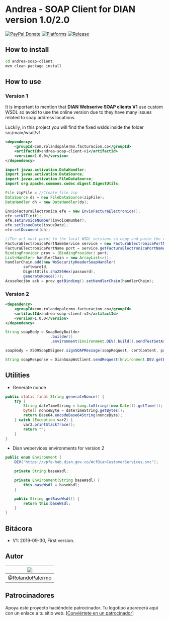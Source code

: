 # Andrea - SOAP Client for DIAN version 1.0/2.0
[![PayPal Donate](http://ionicabizau.github.io/badges/paypal.svg?style=plastic&colorB=68B7EB)]()
[![Platforms](https://img.shields.io/badge/plaform-windows%20%7C%20linux%20%7C%20macOS-blue.svg?style=plastic&colorB=68B7EB)]()
[![Release](https://img.shields.io/badge/version-1.0.0-green.svg?style=plastic&colorB=68B7EB)]()

## How to install
```bash
cd andrea-soap-client
mvn clean package install
```

## How to use

### Version 1
It is important to mention that **DIAN Webserive SOAP clients V1** use custom WSDL so avoid to use the online version due to they have many issues related to soap address locations.

Luckily, in this project you will find the fixed wslds inside the folder src/main/wsdl/v1.

```xml
<dependency>
    <groupId>com.rolandopalermo.facturacion.co</groupId>
    <artifactId>andrea-soap-client-v1</artifactId>
    <version>1.0.0</version>
</dependency>
```

```java
import javax.activation.DataHandler;
import javax.activation.DataSource;
import javax.activation.FileDataSource;
import org.apache.commons.codec.digest.DigestUtils;

File zipFile = //Create file zip
DataSource ds = new FileDataSource(zipFile);
DataHandler dh = new DataHandler(ds);

EnvioFacturaElectronica efe = new EnvioFacturaElectronica();
efe.setNIT(nit);
efe.setInvoiceNumber(invoiceNumber);
efe.setIssueDate(issueDate);
efe.setDocument(dh);

//The url must point to the local WSDL versions so copy and paste the resource in the folder src/main/wsdl/v1 to your own project
FacturaElectronicaPortNameService service = new FacturaElectronicaPortNameService(url);
FacturaElectronicaPortName port = service.getFacturaElectronicaPortNameSoap11();
BindingProvider prov = (BindingProvider) port;
List<Handler> handlerChain = new ArrayList<>();
handlerChain.add(new WsSecurityHeaderSoapHandler(
        softwareId,
        DigestUtils.sha256Hex(password),
        generateNonce()));
AcuseRecibo ack = prov.getBinding().setHandlerChain(handlerChain);
```

### Version 2
```xml
<dependency>
    <groupId>com.rolandopalermo.facturacion.co</groupId>
    <artifactId>andrea-soap-client-v2</artifactId>
    <version>1.0.0</version>
</dependency>
```
```java
String soapBody = SoapBodyBuilder
                    .builder()
                    .environment(Environment.DEV).build().sendTestSetAsync(zipFileName, base64Content, testSetId);

soapBody = X509SoapDSigner.signSOAPMessage(soapRequest, certContent, password);

String soapResponse = DianSoapWsClient.sendRequest(Environment.DEV.getBaseWsdl(), soapBody);
```

## Utilities

- Generate nonce
```java
public static final String generateNonce() {
    try {
        String dateTimeString = Long.toString((new Date()).getTime());
        byte[] nonceByte = dateTimeString.getBytes();
        return Base64.encodeBase64String(nonceByte);
    } catch (Exception var2) {
        var2.printStackTrace();
        return "";
    }
}
```

- Dian webervices environments for version 2
```java
public enum Environment {
    DEV("https://vpfe-hab.dian.gov.co/WcfDianCustomerServices.svc");

    private String baseWsdl;

    private Environment(String baseWsdl) {
        this.baseWsdl = baseWsdl;
    }

    public String getBaseWsdl() {
        return this.baseWsdl;
    }
}
```

## Bitácora

- V1: 2019-09-30, First version.

## Autor
| [![](https://avatars1.githubusercontent.com/u/11875482?v=4&s=80)](https://github.com/rolandopalermo) |
|-|
| [@RolandoPalermo](https://github.com/rolandopalermo) |

## Patrocinadores
Apoya este proyecto haciéndote patrocinador. Tu logotipo aparecerá aquí con un enlace a tu sitio web. [[Conviértete en un patrocinador](mailto:rolando.roc@gmail.com)]